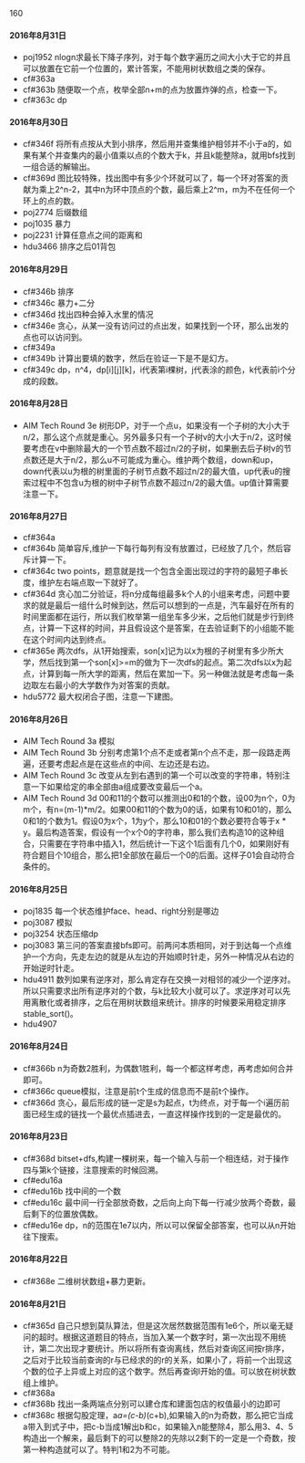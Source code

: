 160

#### 2016年8月31日
- poj1952 nlogn求最长下降子序列，对于每个数字遍历之间大小大于它的并且可以放置在它前一个位置的，累计答案，不能用树状数组之类的保存。
- cf#363a
- cf#363b 随便取一个点，枚举全部n+m的点为放置炸弹的点，检查一下。
- cf#363c dp

#### 2016年8月30日
- cf#346f 将所有点按从大到小排序，然后用并查集维护相邻并不小于a的，如果有某个并查集内的最小值乘以点的个数大于k，并且k能整除a，就用bfs找到一组合适的解输出。
- cf#369d 图比较特殊，找出图中有多少个环就可以了，每一个环对答案的贡献为乘上2^n-2，其中n为环中顶点的个数，最后乘上2^m，m为不在任何一个环上的点的数。
- poj2774 后缀数组
- poj1035 暴力
- poj2231 计算任意点之间的距离和
- hdu3466 排序之后01背包

#### 2016年8月29日
- cf#346b 排序
- cf#346c 暴力+二分
- cf#346d 找出四种会掉入水里的情况
- cf#346e 贪心，从某一没有访问过的点出发，如果找到一个环，那么出发的点也可以访问到。
- cf#349a 
- cf#349b 计算出要填的数字，然后在验证一下是不是幻方。
- cf#349c dp，n^4，dp[i][j][k]，i代表第i棵树，j代表涂的颜色，k代表前i个分成的段数。

#### 2016年8月28日
- AIM Tech Round 3e 树形DP，对于一个点u，如果没有一个子树的大小大于n/2，那么这个点就是重心。另外最多只有一个子树v的大小大于n/2，这时候要考虑在v中删除最大的一个节点数不超过n/2的子树，如果删去后子树v的节点数还是大于n/2，那么u不可能成为重心。维护两个数组，down和up，down代表以u为根的树里面的子树节点数不超过n/2的最大值，up代表u的搜索过程中不包含u为根的树中子树节点数不超过n/2的最大值。up值计算需要注意一下。

#### 2016年8月27日
- cf#364a 
- cf#364b 简单容斥,维护一下每行每列有没有放置过，已经放了几个，然后容斥计算一下。
- cf#364c two points，题意就是找一个包含全面出现过的字符的最短子串长度，维护左右端点取一下就好了。
- cf#364d 贪心加二分验证，将n分成每组最多k个人的小组来考虑，问题中要求的就是最后一组什么时候到达，然后可以想到的一点是，汽车最好在所有的时间里面都在运行，所以我们枚举第一组坐车多少米，之后他们就是步行到终点，计算一下这样的时间，并且假设这个是答案，在去验证剩下的小组能不能在这个时间内达到终点。
- cf#365e 两次dfs，从1开始搜索，son[x]记为以x为根的子树里有多少所大学，然后找到第一个son[x]>=m的做为下一次dfs的起点。第二次dfs以x为起点，计算到每一所大学的距离，然后在累加一下。另一种做法就是考虑每一条边取左右最小的大学数作为对答案的贡献。
- hdu5772 最大权闭合子图，注意一下建图。

#### 2016年8月26日
- AIM Tech Round 3a 模拟
- AIM Tech Round 3b 分别考虑第1个点不走或者第n个点不走，那一段路走两遍，还要考虑起点是在这些点的中间、左边还是右边。
- AIM Tech Round 3c 改变从左到右遇到的第一个可以改变的字符串，特别注意一下如果给定的串全部由a组成要改变最后一个a。
- AIM Tech Round 3d 00和11的个数可以推测出0和1的个数，设00为n个，0为m个，有n=(m-1)*m/2。如果00和11的个数为0的话，如果有10和01的，那么0和1的个数为1。假设0为x个，1为y个，那么10和01的个数必要符合等于x * y。最后构造答案，假设有一个x个0的字符串，那么我们去构造10的这种组合，只需要在字符串中插入1，然后统计一下这个1后面有几个0，如果刚好有符合题目个10组合，那么把1全部放在最后一个0的后面。这样子01会自动符合条件的。

#### 2016年8月25日
- poj1835 每一个状态维护face、head、right分别是哪边
- poj3087 模拟
- poj3254 状态压缩dp
- poj3083  第三问的答案直接bfs即可。前两问本质相同，对于到达每一个点维护一个方向，先走左边的就是从左边的开始顺时针走，另外一种情况从右边的开始逆时针走。
- hdu4911 数列如果有逆序对，那么肯定存在交换一对相邻的减少一个逆序对。所以只需要求出所有逆序对的个数，与k比较大小就可以了。求逆序对可以先用离散化或者排序，之后在用树状数组来统计。排序的时候要采用稳定排序stable_sort()。
- hdu4907 

#### 2016年8月24日
- cf#366b n为奇数2胜利，为偶数1胜利，每一个都这样考虑，再考虑如何合并即可。
- cf#366c queue模拟，注意是前t个生成的信息而不是前t个操作。
- cf#366d 贪心，最后形成的链一定是s为起点，t为终点，对于每一个i遍历前面已经生成的链找一个最优点插进去，一直这样操作找到的一定是最优的。

#### 2016年8月23日
- cf#368d bitset+dfs,构建一棵树来，每一个输入与前一个相连结，对于操作四与第k个链接，注意搜索的时候回溯。
- cf#edu16a 
- cf#edu16b 找中间的一个数
- cf#edu16c 最中间一行全部放奇数，之后向上向下每一行减少放两个奇数，最后剩下的位置放偶数。
- cf#edu16e dp，n的范围在1e7以内，所以可以保留全部答案，也可以从n开始往下搜索。
  
#### 2016年8月22日
- cf#368e 二维树状数组+暴力更新。

#### 2016年8月21日
- cf#365d 自己只想到莫队算法，但是这次居然数据范围有1e6个，所以毫无疑问的超时。根据这道题目的特点，当加入某一个数字时，第一次出现不用统计，第二次出现才要统计。所以将所有查询离线，然后对查询区间按r排序，之后对于比较当前查询的r与已经求的的r的关系，如果小了，将前一个出现这个数的位子上异或上对应的这个数字。然后再查询l开始的值。可以放在树状数组上维护。
- cf#368a 
- cf#368b 找出一条两端点分别可以建仓库和建面包店的权值最小的边即可
- cf#368c 根据勾股定理，a*a=(c-b)*(c+b),如果输入的n为奇数，那么把它当成a带入到式子中，把c-b当成1解出b和c，如果输入n能整除4，那么用3、4、5构造出一个解来，最后剩下的可以整除2的先除以2剩下的一定是一个奇数，按第一种构造就可以了。特判1和2为不可能。
